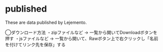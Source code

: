 # published
These are data published by Lejemento.

◯ダウンロード方法
・zipファイルなど → 一覧から開いてDownloadボタンを押す
・jsファイルなど → 一覧から開いて、Rawボタン上で右クリックし「名前を付けてリンク先を保存」する
